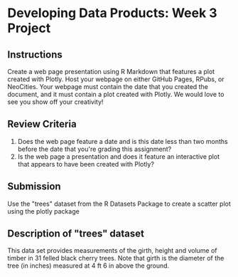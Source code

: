 # Developing Data Products: Week 3 Project

## Instructions
Create a web page presentation using R Markdown that features a plot created with Plotly. Host your webpage on either GitHub Pages, RPubs, or NeoCities. 
Your webpage must contain the date that you created the document, and it must contain a plot created with Plotly. We would love to see you show off your creativity!

## Review Criteria
1. Does the web page feature a date and is this date less than two months before the date that you're grading this assignment?
2. Is the web page a presentation and does it feature an interactive plot that appears to have been created with Plotly?

## Submission
Use the "trees" dataset from the R Datasets Package to create a scatter plot using the plotly package

## Description of "trees" dataset
This data set provides measurements of the girth, height and volume of timber in 31 felled black cherry trees. Note that girth is the diameter of the tree (in inches) measured at 4 ft 6 in above the ground.